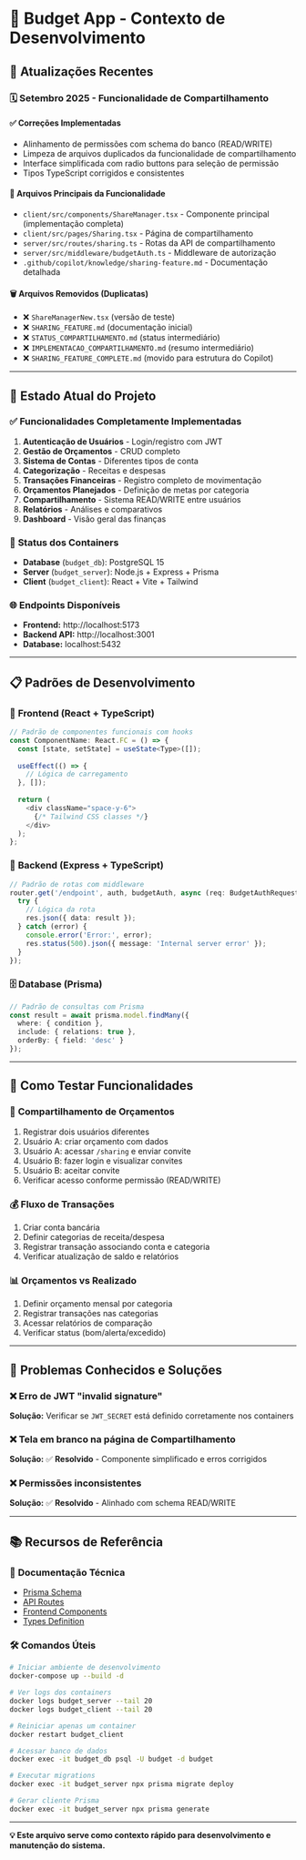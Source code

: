 # 🚀 Budget App - Contexto de Desenvolvimento

## 📝 Atualizações Recentes

### 🗓️ Setembro 2025 - Funcionalidade de Compartilhamento

#### ✅ **Correções Implementadas**
- Alinhamento de permissões com schema do banco (READ/WRITE)
- Limpeza de arquivos duplicados da funcionalidade de compartilhamento
- Interface simplificada com radio buttons para seleção de permissão
- Tipos TypeScript corrigidos e consistentes

#### 📁 **Arquivos Principais da Funcionalidade**
- `client/src/components/ShareManager.tsx` - Componente principal (implementação completa)
- `client/src/pages/Sharing.tsx` - Página de compartilhamento
- `server/src/routes/sharing.ts` - Rotas da API de compartilhamento
- `server/src/middleware/budgetAuth.ts` - Middleware de autorização
- `.github/copilot/knowledge/sharing-feature.md` - Documentação detalhada

#### 🗑️ **Arquivos Removidos (Duplicatas)**
- ❌ `ShareManagerNew.tsx` (versão de teste)
- ❌ `SHARING_FEATURE.md` (documentação inicial)
- ❌ `STATUS_COMPARTILHAMENTO.md` (status intermediário)
- ❌ `IMPLEMENTACAO_COMPARTILHAMENTO.md` (resumo intermediário)
- ❌ `SHARING_FEATURE_COMPLETE.md` (movido para estrutura do Copilot)

---

## 🎯 Estado Atual do Projeto

### ✅ **Funcionalidades Completamente Implementadas**
1. **Autenticação de Usuários** - Login/registro com JWT
2. **Gestão de Orçamentos** - CRUD completo
3. **Sistema de Contas** - Diferentes tipos de conta
4. **Categorização** - Receitas e despesas
5. **Transações Financeiras** - Registro completo de movimentação
6. **Orçamentos Planejados** - Definição de metas por categoria
7. **Compartilhamento** - Sistema READ/WRITE entre usuários
8. **Relatórios** - Análises e comparativos
9. **Dashboard** - Visão geral das finanças

### 🔧 **Status dos Containers**
- **Database** (`budget_db`): PostgreSQL 15
- **Server** (`budget_server`): Node.js + Express + Prisma
- **Client** (`budget_client`): React + Vite + Tailwind

### 🌐 **Endpoints Disponíveis**
- **Frontend:** http://localhost:5173
- **Backend API:** http://localhost:3001
- **Database:** localhost:5432

---

## 📋 Padrões de Desenvolvimento

### 🎨 **Frontend (React + TypeScript)**
```typescript
// Padrão de componentes funcionais com hooks
const ComponentName: React.FC = () => {
  const [state, setState] = useState<Type>([]);
  
  useEffect(() => {
    // Lógica de carregamento
  }, []);
  
  return (
    <div className="space-y-6">
      {/* Tailwind CSS classes */}
    </div>
  );
};
```

### 🔧 **Backend (Express + TypeScript)**
```typescript
// Padrão de rotas com middleware
router.get('/endpoint', auth, budgetAuth, async (req: BudgetAuthRequest, res) => {
  try {
    // Lógica da rota
    res.json({ data: result });
  } catch (error) {
    console.error('Error:', error);
    res.status(500).json({ message: 'Internal server error' });
  }
});
```

### 🗄️ **Database (Prisma)**
```typescript
// Padrão de consultas com Prisma
const result = await prisma.model.findMany({
  where: { condition },
  include: { relations: true },
  orderBy: { field: 'desc' }
});
```

---

## 🧪 Como Testar Funcionalidades

### 🔐 **Compartilhamento de Orçamentos**
1. Registrar dois usuários diferentes
2. Usuário A: criar orçamento com dados
3. Usuário A: acessar `/sharing` e enviar convite
4. Usuário B: fazer login e visualizar convites
5. Usuário B: aceitar convite
6. Verificar acesso conforme permissão (READ/WRITE)

### 💰 **Fluxo de Transações**
1. Criar conta bancária
2. Definir categorias de receita/despesa
3. Registrar transação associando conta e categoria
4. Verificar atualização de saldo e relatórios

### 📊 **Orçamentos vs Realizado**
1. Definir orçamento mensal por categoria
2. Registrar transações nas categorias
3. Acessar relatórios de comparação
4. Verificar status (bom/alerta/excedido)

---

## 🚨 Problemas Conhecidos e Soluções

### ❌ **Erro de JWT "invalid signature"**
**Solução:** Verificar se `JWT_SECRET` está definido corretamente nos containers

### ❌ **Tela em branco na página de Compartilhamento**
**Solução:** ✅ **Resolvido** - Componente simplificado e erros corrigidos

### ❌ **Permissões inconsistentes**
**Solução:** ✅ **Resolvido** - Alinhado com schema READ/WRITE

---

## 📚 Recursos de Referência

### 🔗 **Documentação Técnica**
- [Prisma Schema](../server/prisma/schema.prisma)
- [API Routes](../server/src/routes/)
- [Frontend Components](../client/src/components/)
- [Types Definition](../client/src/types/index.ts)

### 🛠️ **Comandos Úteis**
```bash
# Iniciar ambiente de desenvolvimento
docker-compose up --build -d

# Ver logs dos containers
docker logs budget_server --tail 20
docker logs budget_client --tail 20

# Reiniciar apenas um container
docker restart budget_client

# Acessar banco de dados
docker exec -it budget_db psql -U budget -d budget

# Executar migrations
docker exec -it budget_server npx prisma migrate deploy

# Gerar cliente Prisma
docker exec -it budget_server npx prisma generate
```

---

**💡 Este arquivo serve como contexto rápido para desenvolvimento e manutenção do sistema.**
